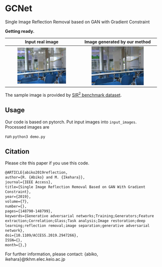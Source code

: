 # GCNet

Single Image Reflection Removal based on GAN with Gradient Constraint

**Getting ready.**

|Input real image|Image generated by our method|
|:--:|:--:|
|<img src="Util/input.png" width=70%>|<img src="Util/output.png" width=70%>|

The sample image is provided by [SIR<sup>2</sup> benchmark dataset](https://sir2data.github.io/).

## Usage
Our code is based on pytorch. Put input images into `input_images`. Processed images are 

run `python3 demo.py`

## Citation
Please cite this paper if you use this code. 

```
@ARTICLE{abiko2019reflection,
author={R. {Abiko} and M. {Ikehara}},
journal={IEEE Access},
title={Single Image Reflection Removal Based on GAN With Gradient Constraint},
year={2019},
volume={7},
number={},
pages={148790-148799},
keywords={Generative adversarial networks;Training;Generators;Feature extraction;Correlation;Glass;Task analysis;Image restoration;deep learning;reflection removal;image separation;generative adversarial network},
doi={10.1109/ACCESS.2019.2947266},
ISSN={},
month={},}
```

For further information, please contact: {abiko, ikehara}@tkhm.elec.keio.ac.jp
